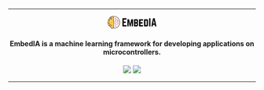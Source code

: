 <div align="center">
  <hr>
  <img src="images/logo.png" width=20%/>
  <h4><strong>EmbedIA is a machine learning framework for developing applications on microcontrollers.</strong></h4>
  <a href="https://github.com/Embed-ML/EmbedIA"><img src="https://img.shields.io/badge/version-0.7.0-blue"/></a>  
  <a href="https://colab.research.google.com/github/Embed-ML/EmbedIA/blob/main/Using_EmbedIA.ipynb"><img src="https://colab.research.google.com/assets/colab-badge.svg"/></a>
  <hr>
</div>

